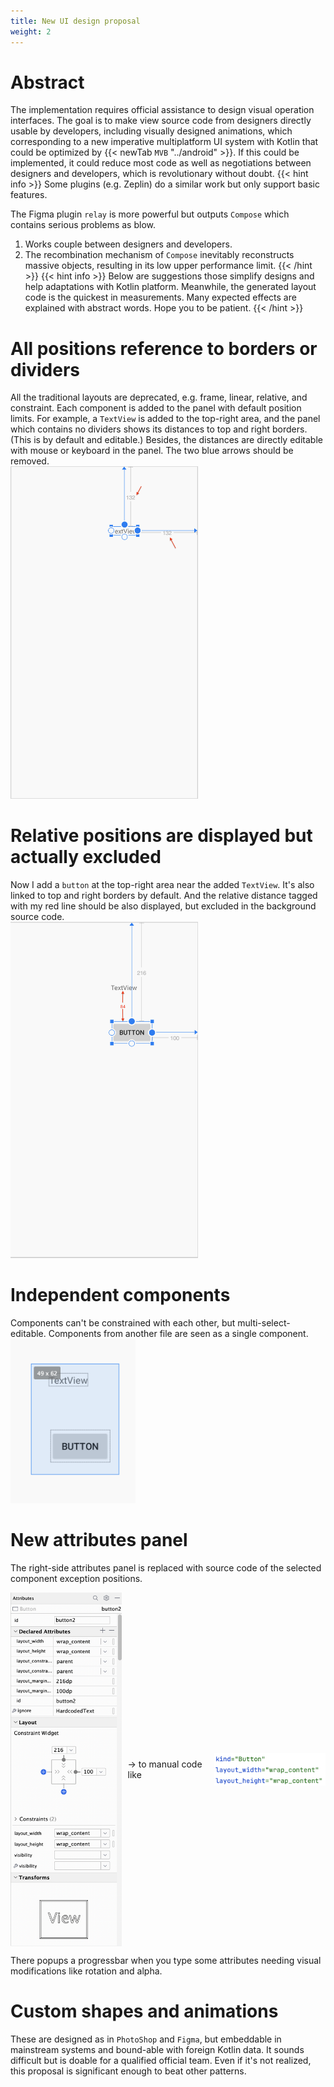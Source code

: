 ```yaml
---
title: New UI design proposal
weight: 2
---
```


# Abstract
The implementation requires official assistance to design visual operation interfaces.
The goal is to make view source code from designers directly usable by developers, including visually
designed animations, which corresponding to a new imperative multiplatform UI system with Kotlin that could be optimized 
by {{< newTab `MVB` "../android" >}}. If this could be implemented, it could reduce most code as well as negotiations 
between designers and developers, which is revolutionary without doubt.
{{< hint info >}}
Some plugins (e.g. Zeplin) do a similar work but only support basic features. 

The Figma plugin `relay` is more powerful but outputs `Compose` which contains serious problems as blow. 
1. Works couple between designers and developers.
2. The recombination mechanism of `Compose` inevitably reconstructs massive objects, resulting in its low upper 
performance limit.
{{< /hint >}}
{{< hint info >}}
Below are suggestions those simplify designs and help adaptations with Kotlin platform. Meanwhile, the generated layout
code is the quickest in measurements. Many expected effects are explained with abstract words. Hope you to be patient.
{{< /hint >}}

# All positions reference to borders or dividers
All the traditional layouts are deprecated, e.g. frame, linear, relative, and constraint.
Each component is added to the panel with default position limits. For example, a `TextView` is added to the top-right 
area, and the panel which contains no dividers shows its distances to top and right borders. (This is by default and editable.)
Besides, the distances are directly editable with mouse or keyboard in the panel. The two blue arrows should be 
removed.  
<img src=firstTextView.png width=300/>  

# Relative positions are displayed but actually excluded
Now I add a `button` at the top-right area near the added `TextView`. It's also linked to top and right borders by 
default. And the relative distance tagged with my red line should be also displayed, but excluded in the background 
source code.   
<img src=firstButton.png width=300 />  

# Independent components
Components can't be constrained with each other, but multi-select-editable. Components from another file are seen as 
a single component.
<img src=multi-select.png width=200/>  

# New attributes panel
The right-side attributes panel is replaced with source code of the selected component exception positions.  
<div style="display: flex; justify-content: center; align-items: center;">
  <div style="text-align: center;">
    <img src="buttonAttributes.png" alt="" style="width:200px; display: block;">
  </div>

  <p style="margin:10px"> -> to manual code like </p>

  <div style="text-align: center;">
    <img src="buttonXml.png" alt="" style="width:200px; display: block;">
  </div>
</div>

There popups a progressbar when you type some attributes needing visual modifications like rotation and alpha.

# Custom shapes and animations
These are designed as in `PhotoShop` and `Figma`, but embeddable in mainstream systems and bound-able with foreign Kotlin 
data. It sounds difficult but is doable for a qualified official team. Even if it's not realized, this proposal is 
significant enough to beat other patterns. 